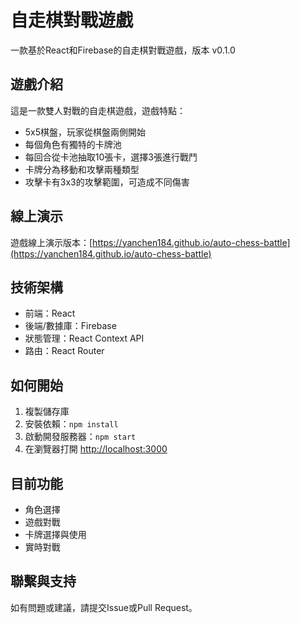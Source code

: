 # 自走棋對戰遊戲

一款基於React和Firebase的自走棋對戰遊戲，版本 v0.1.0

## 遊戲介紹

這是一款雙人對戰的自走棋遊戲，遊戲特點：

- 5x5棋盤，玩家從棋盤兩側開始
- 每個角色有獨特的卡牌池
- 每回合從卡池抽取10張卡，選擇3張進行戰鬥
- 卡牌分為移動和攻擊兩種類型
- 攻擊卡有3x3的攻擊範圍，可造成不同傷害

## 線上演示

遊戲線上演示版本：[https://yanchen184.github.io/auto-chess-battle](https://yanchen184.github.io/auto-chess-battle)

## 技術架構

- 前端：React
- 後端/數據庫：Firebase
- 狀態管理：React Context API
- 路由：React Router

## 如何開始

1. 複製儲存庫
2. 安裝依賴：`npm install`
3. 啟動開發服務器：`npm start`
4. 在瀏覽器打開 [http://localhost:3000](http://localhost:3000)

## 目前功能

- 角色選擇
- 遊戲對戰
- 卡牌選擇與使用
- 實時對戰

## 聯繫與支持

如有問題或建議，請提交Issue或Pull Request。
